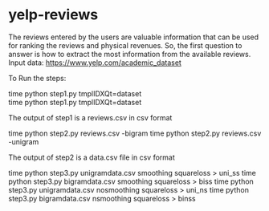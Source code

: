 # yelp-reviews
The reviews entered by the users are valuable information that can be used for ranking the reviews and physical revenues. So, the first question to answer is how to extract the most information from the available reviews.
Input data: https://www.yelp.com/academic_dataset

To Run the steps:

time python step1.py tmplIDXQt=dataset  
time python step1.py tmplIDXQt=dataset

The output of step1 is a reviews.csv in csv format

time python step2.py reviews.csv -bigram
time python step2.py reviews.csv -unigram

The output of step2 is a data.csv file in csv format

time python step3.py unigramdata.csv smoothing squareloss > uni_ss 
time python step3.py bigramdata.csv smoothing squareloss  > biss 
time python step3.py unigramdata.csv nosmoothing squareloss > uni_ns 
time python step3.py bigramdata.csv nsmoothing squareloss > binss 
